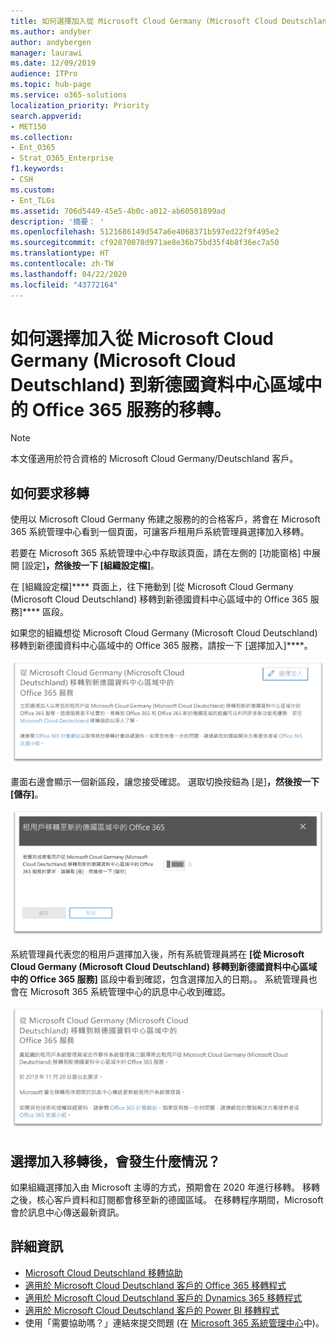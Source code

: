 ```yaml
---
title: 如何選擇加入從 Microsoft Cloud Germany (Microsoft Cloud Deutschland) 到新德國資料中心區域中的 Office 365 服務的移轉。
ms.author: andyber
author: andybergen
manager: laurawi
ms.date: 12/09/2019
audience: ITPro
ms.topic: hub-page
ms.service: o365-solutions
localization_priority: Priority
search.appverid:
- MET150
ms.collection:
- Ent_O365
- Strat_O365_Enterprise
f1.keywords:
- CSH
ms.custom:
- Ent_TLGs
ms.assetid: 706d5449-45e5-4b0c-a012-ab60501899ad
description: '摘要： '
ms.openlocfilehash: 5121686149d547a6e4068371b597ed22f9f495e2
ms.sourcegitcommit: cf92870078d971ae8e36b75bd35f4b8f36ec7a50
ms.translationtype: HT
ms.contentlocale: zh-TW
ms.lasthandoff: 04/22/2020
ms.locfileid: "43772164"
---
```

# <a name="how-to-opt-in-for-migration-from-microsoft-cloud-germany-microsoft-cloud-deutschland-to-office-365-services-in-the-new-german-datacenter-regions"></a>如何選擇加入從 Microsoft Cloud Germany (Microsoft Cloud Deutschland) 到新德國資料中心區域中的 Office 365 服務的移轉。

>[!Note]
>本文僅適用於符合資格的 Microsoft Cloud Germany/Deutschland 客戶。
>

## <a name="how-to-request-migration"></a>如何要求移轉

使用以 Microsoft Cloud Germany 佈建之服務的的合格客戶，將會在 Microsoft 365 系統管理中心看到一個頁面，可讓客戶租用戶系統管理員選擇加入移轉。

若要在 Microsoft 365 系統管理中心中存取該頁面，請在左側的 [功能窗格] 中展開 [設定]****，然後按一下 [組織設定檔]****。

在 [組織設定檔]**** 頁面上，往下捲動到 [從 Microsoft Cloud Germany (Microsoft Cloud Deutschland) 移轉到新德國資料中心區域中的 Office 365 服務]**** 區段。

如果您的組織想從 Microsoft Cloud Germany (Microsoft Cloud Deutschland) 移轉到新德國資料中心區域中的 Office 365 服務，請按一下 [選擇加入]****。
 
![選擇加入簡介](./media/ms-cloud-germany-migration-opt-in/tenant-migration.png)

畫面右邊會顯示一個新區段，讓您接受確認。 選取切換按鈕為 [是]****，然後按一下 [儲存]****。
 
![選擇加入接受](./media/ms-cloud-germany-migration-opt-in/tenant-migration-new-regions.png)

系統管理員代表您的租用戶選擇加入後，所有系統管理員將在 **[從 Microsoft Cloud Germany (Microsoft Cloud Deutschland) 移轉到新德國資料中心區域中的 Office 365 服務]** 區段中看到確認，包含選擇加入的日期。。 系統管理員也會在 Microsoft 365 系統管理中心的訊息中心收到確認。 
 
![選擇加入確認](./media/ms-cloud-germany-migration-opt-in/tenant-migration2.png)

## <a name="what-happens-after-opting-in-for-migration"></a>選擇加入移轉後，會發生什麼情況？

如果組織選擇加入由 Microsoft 主導的方式，預期會在 2020 年進行移轉。  移轉之後，核心客戶資料和訂閱都會移至新的德國區域。  在移轉程序期間，Microsoft 會於訊息中心傳送最新資訊。

## <a name="more-information"></a>詳細資訊

- [Microsoft Cloud Deutschland 移轉協助](https://aka.ms/germanymigrateassist)
- [適用於 Microsoft Cloud Deutschland 客戶的 Office 365 移轉程式](https://aka.ms/office365germanymove)
- [適用於 Microsoft Cloud Deutschland 客戶的 Dynamics 365 移轉程式](https://aka.ms/d365ceoptin)
- [適用於 Microsoft Cloud Deutschland 客戶的 Power BI 移轉程式](https://aka.ms/pbioptin)
- 使用「需要協助嗎？」連結來提交問題 (在 [Microsoft 365 系統管理中心](https://portal.office.de/)中)。
